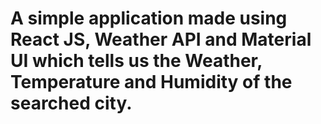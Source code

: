 # A simple application made using React JS, Weather API and Material UI which tells us the Weather, Temperature and Humidity of the searched city.